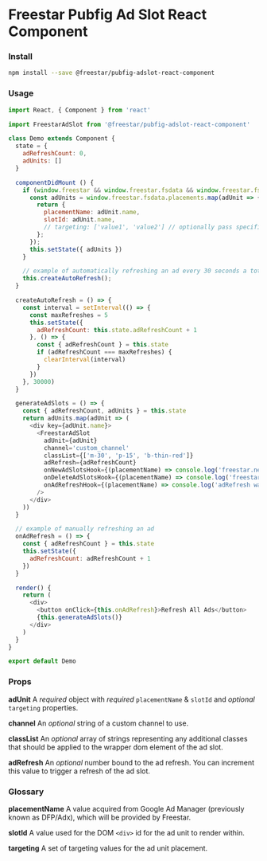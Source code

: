 # Freestar Pubfig Ad Slot React Component

### Install

```sh
npm install --save @freestar/pubfig-adslot-react-component
```

### Usage

```js
import React, { Component } from 'react'

import FreestarAdSlot from '@freestar/pubfig-adslot-react-component'

class Demo extends Component {
  state = {
    adRefreshCount: 0,
    adUnits: []
  }

  componentDidMount () {
    if (window.freestar && window.freestar.fsdata && window.freestar.fsdata.placements) {
      const adUnits = window.freestar.fsdata.placements.map(adUnit => {
        return {
          placementName: adUnit.name,
          slotId: adUnit.name,
          // targeting: ['value1', 'value2'] // optionally pass specific targeting
        };
      });
      this.setState({ adUnits })
    }

    // example of automatically refreshing an ad every 30 seconds a total of 5 times
    this.createAutoRefresh();
  }

  createAutoRefresh = () => {
    const interval = setInterval(() => {
      const maxRefreshes = 5
      this.setState({
        adRefreshCount: this.state.adRefreshCount + 1
      }, () => {
        const { adRefreshCount } = this.state
        if (adRefreshCount === maxRefreshes) {
          clearInterval(interval)
        }
      })
    }, 30000)
  }

  generateAdSlots = () => {
    const { adRefreshCount, adUnits } = this.state
    return adUnits.map(adUnit => (
      <div key={adUnit.name}>
        <FreestarAdSlot
          adUnit={adUnit}
          channel='custom_channel'
          classList={['m-30', 'p-15', 'b-thin-red']}
          adRefresh={adRefreshCount}
          onNewAdSlotsHook={(placementName) => console.log('freestar.newAdSlots() was called', {placementName})}
          onDeleteAdSlotsHook={(placementName) => console.log('freestar.deleteAdSlots() was called', {placementName})}
          onAdRefreshHook={(placementName) => console.log('adRefresh was called', {placementName})}
        />
      </div>
    ))
  }

  // example of manually refreshing an ad
  onAdRefresh = () => {
    const { adRefreshCount } = this.state
    this.setState({
      adRefreshCount: adRefreshCount + 1
    })
  }

  render() {
    return (
      <div>
        <button onClick={this.onAdRefresh}>Refresh All Ads</button>
        {this.generateAdSlots()}
      </div>
    )
  }
}

export default Demo
```

### Props

**adUnit**
A *required* object with *required* `placementName` & `slotId` and *optional* `targeting` properties.

**channel**
An *optional* string of a custom channel to use.

**classList**
An *optional* array of strings representing any additional classes that should be applied to the wrapper dom element of the ad slot.

**adRefresh**
An *optional* number bound to the ad refresh. You can increment this value to trigger a refresh of the ad slot.

### Glossary

**placementName**
A value acquired from Google Ad Manager (previously known as DFP/Adx), which will be provided by Freestar.

**slotId**
A value used for the DOM `<div>` id for the ad unit to render within.

**targeting**
A set of targeting values for the ad unit placement.
